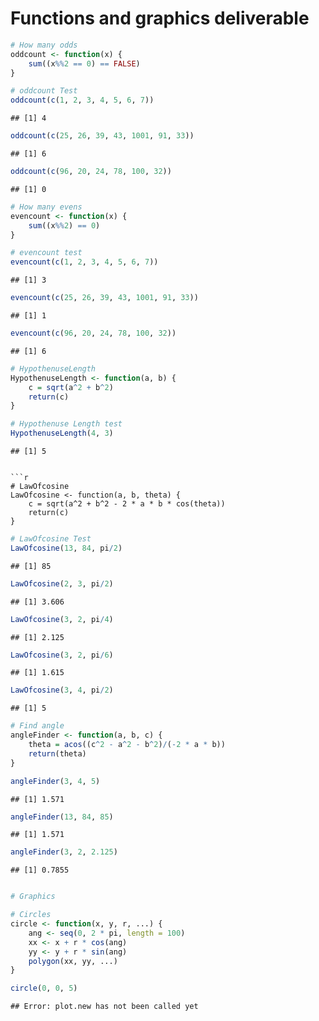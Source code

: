 Functions and graphics deliverable
========================================================


```r
# How many odds
oddcount <- function(x) {
    sum((x%%2 == 0) == FALSE)
}
```


```r
# oddcount Test
oddcount(c(1, 2, 3, 4, 5, 6, 7))
```

```
## [1] 4
```

```r
oddcount(c(25, 26, 39, 43, 1001, 91, 33))
```

```
## [1] 6
```

```r
oddcount(c(96, 20, 24, 78, 100, 32))
```

```
## [1] 0
```

```r
# How many evens
evencount <- function(x) {
    sum((x%%2) == 0)
}
```

```r
# evencount test
evencount(c(1, 2, 3, 4, 5, 6, 7))
```

```
## [1] 3
```

```r
evencount(c(25, 26, 39, 43, 1001, 91, 33))
```

```
## [1] 1
```

```r
evencount(c(96, 20, 24, 78, 100, 32))
```

```
## [1] 6
```


```r
# HypothenuseLength
HypothenuseLength <- function(a, b) {
    c = sqrt(a^2 + b^2)
    return(c)
}
```



```r
# Hypothenuse Length test
HypothenuseLength(4, 3)
```

```
## [1] 5
```


```

```r
# LawOfcosine
LawOfcosine <- function(a, b, theta) {
    c = sqrt(a^2 + b^2 - 2 * a * b * cos(theta))
    return(c)
}
```


```r
# LawOfcosine Test
LawOfcosine(13, 84, pi/2)
```

```
## [1] 85
```

```r
LawOfcosine(2, 3, pi/2)
```

```
## [1] 3.606
```

```r
LawOfcosine(3, 2, pi/4)
```

```
## [1] 2.125
```

```r
LawOfcosine(3, 2, pi/6)
```

```
## [1] 1.615
```

```r
LawOfcosine(3, 4, pi/2)
```

```
## [1] 5
```



```r
# Find angle
angleFinder <- function(a, b, c) {
    theta = acos((c^2 - a^2 - b^2)/(-2 * a * b))
    return(theta)
}
```


```r
angleFinder(3, 4, 5)
```

```
## [1] 1.571
```

```r
angleFinder(13, 84, 85)
```

```
## [1] 1.571
```

```r
angleFinder(3, 2, 2.125)
```

```
## [1] 0.7855
```

```r

# Graphics

```

```r
# Circles
circle <- function(x, y, r, ...) {
    ang <- seq(0, 2 * pi, length = 100)
    xx <- x + r * cos(ang)
    yy <- y + r * sin(ang)
    polygon(xx, yy, ...)
}
```

```r
circle(0, 0, 5)
```

```
## Error: plot.new has not been called yet
```


